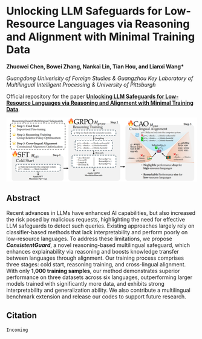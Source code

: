 # Unlocking LLM Safeguards for Low-Resource Languages via Reasoning and Alignment with Minimal Training Data

**Zhuowei Chen, Bowei Zhang, Nankai Lin, Tian Hou, and Lianxi Wang\***

*Guangdong Univerisity of Foreign Studies & Guangzhou Key Laboratory of Multilingual Intelligent Processing & University of Pittsburgh*

Official repository for the paper **[Unlocking LLM Safeguards for Low-Resource Languages via Reasoning and Alignment with Minimal Training Data](https://openreview.net/forum?id=oLlprVll4j)**.


![Overview](Overview.png)


## Abstract

Recent advances in LLMs have enhanced AI capabilities, but also increased the risk posed by malicious requests, highlighting the need for effective LLM safeguards to detect such queries. Existing approaches largely rely on classifier-based methods that lack interpretability and perform poorly on low-resource languages. To address these limitations, we propose ***ConsistentGuard***, a novel reasoning-based multilingual safeguard, which enhances explainability via reasoning and boosts knowledge transfer between languages through alignment. Our training process comprises three stages:  cold start, reasoning training, and cross-lingual alignment. 
With only **1,000 training samples**, our method demonstrates superior performance on three datasets across six languages, outperforming larger models trained with significantly more data, and exhibits strong interpretability and generalization ability. We also contribute a multilingual benchmark extension and release our codes to support future research.





## Citation

```
Incoming
```
